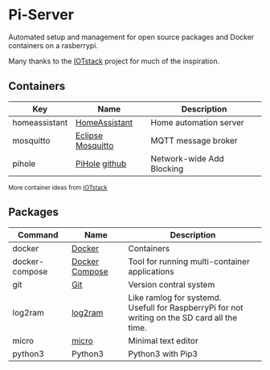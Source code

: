 # Pi-Server

Automated setup and management for open source packages and Docker containers on a rasberrypi.

Many thanks to the [IOTstack](https://github.com/gcgarner/IOTstack) project for much of the inspiration.

## Containers

| Key | Name | Description |
| --- | --- | --- |
| homeassistant | [HomeAssistant](https://www.home-assistant.io/) | Home automation server |
| mosquitto | [Eclipse Mosquitto](https://mosquitto.org/) | MQTT message broker |
| pihole | [PiHole](https://pi-hole.net/) [github](https://github.com/pi-hole/pi-hole/#one-step-automated-install) | Network-wide Add Blocking |

<sub>More container ideas from [IOTstack](https://github.com/gcgarner/IOTstack/blob/9a308a7f93f81d02e948a826cb8eac3cfe590e67/menu.sh#L9-L36)</sub>

## Packages

| Command | Name | Description |
| --- | --- | --- |
| docker | [Docker](https://docs.docker.com/) | Containers |
| docker-compose | [Docker Compose](https://github.com/docker/compose) | Tool for running multi-container applications |
| git | [Git](https://git-scm.com/) | Version contral system |
| log2ram | [log2ram](https://github.com/azlux/log2ram) | Like ramlog for systemd. <br> Usefull for RaspberryPi for not writing on the SD card all the time. |
| micro | [micro](https://github.com/zyedidia/micro) | Minimal text editor |
| python3 | Python3 | Python3 with Pip3 |
